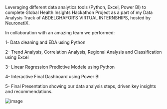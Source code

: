 Leveraging different data analytics tools (Python, Excel, Power BI) to complete Global Health Insights Hackathon Project as a part of my Data Analysis Track of ABDELGHAFOR’S VIRTUAL INTERNSHIPS, hosted by NeuronetiX. 

In collaboration with an amazing team we performed:

1- Data cleaning and EDA using Python

2- Trend Analysis, Correlation Analysis, Regional Analysis and Classification using Excel

3- Linear Regression Predictive Modele using Python 

4- Interactive Final Dashboard using Power BI 

5- Final Presentation showing our data analysis steps, driven key insights and recommendations. 

![image](https://github.com/user-attachments/assets/2a0fc5ef-4be0-4d03-b110-36a43b9a8e07)
